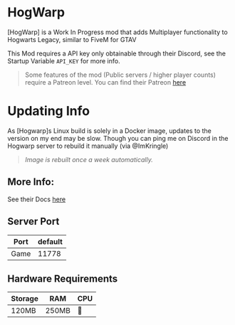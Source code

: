# HogWarp
[HogWarp] is a Work In Progress mod that adds Multiplayer functionality to Hogwarts Legacy, similar to FiveM for GTAV

This Mod requires a API key only obtainable through their Discord, see the Startup Variable `API_KEY` for more info.
> Some features of the mod (Public servers / higher player counts) require a Patreon level. You can find their Patreon [here](https://www.patreon.com/tiltedphoques)

# Updating Info
As [Hogwarp]s Linux build is solely in a Docker image, updates to the version on my end may be slow. Though you can ping me on Discord in the Hogwarp server to rebuild it manually (via @ImKringle)
> *Image is rebuilt once a week automatically.*

## More Info:
See their Docs [here](https://docs.hogwarp.com/hogwarp)

## Server Port
| Port    | default |
|---------|---------|
| Game    | 11778   |

## Hardware Requirements
| Storage | RAM     | CPU |
|---------|---------|-----|
| 120MB   | 250MB   | 🥔  |

